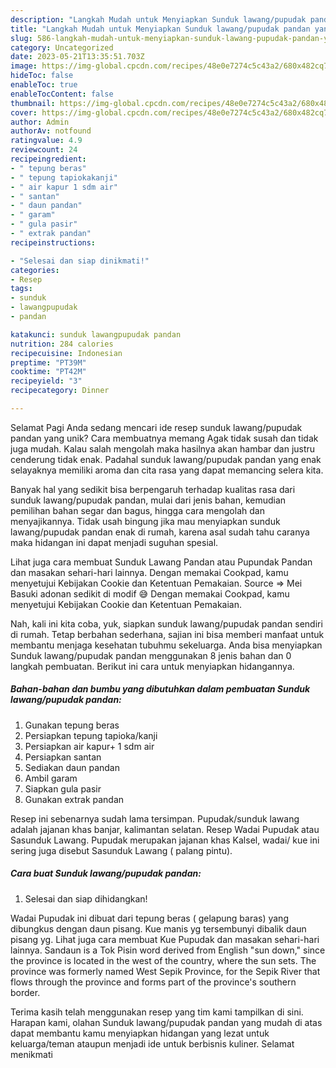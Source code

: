 ```yaml
---
description: "Langkah Mudah untuk Menyiapkan Sunduk lawang/pupudak pandan yang Lezat Sekali, Lezat"
title: "Langkah Mudah untuk Menyiapkan Sunduk lawang/pupudak pandan yang Lezat Sekali, Lezat"
slug: 586-langkah-mudah-untuk-menyiapkan-sunduk-lawang-pupudak-pandan-yang-lezat-sekali-lezat
category: Uncategorized
date: 2023-05-21T13:35:51.703Z
image: https://img-global.cpcdn.com/recipes/48e0e7274c5c43a2/680x482cq70/sunduk-lawangpupudak-pandan-foto-resep-utama.jpg
hideToc: false
enableToc: true
enableTocContent: false
thumbnail: https://img-global.cpcdn.com/recipes/48e0e7274c5c43a2/680x482cq70/sunduk-lawangpupudak-pandan-foto-resep-utama.jpg
cover: https://img-global.cpcdn.com/recipes/48e0e7274c5c43a2/680x482cq70/sunduk-lawangpupudak-pandan-foto-resep-utama.jpg
author: Admin
authorAv: notfound
ratingvalue: 4.9
reviewcount: 24
recipeingredient:
- " tepung beras"
- " tepung tapiokakanji"
- " air kapur 1 sdm air"
- " santan"
- " daun pandan"
- " garam"
- " gula pasir"
- " extrak pandan"
recipeinstructions:

- "Selesai dan siap dinikmati!"
categories:
- Resep
tags:
- sunduk
- lawangpupudak
- pandan

katakunci: sunduk lawangpupudak pandan 
nutrition: 284 calories
recipecuisine: Indonesian
preptime: "PT39M"
cooktime: "PT42M"
recipeyield: "3"
recipecategory: Dinner

---
```



Selamat Pagi Anda sedang mencari ide resep sunduk lawang/pupudak pandan yang unik? Cara membuatnya memang Agak tidak susah dan tidak juga mudah. Kalau salah mengolah maka hasilnya akan hambar dan justru cenderung tidak enak. Padahal sunduk lawang/pupudak pandan yang enak selayaknya memiliki aroma dan cita rasa yang dapat memancing selera kita.


Banyak hal yang sedikit bisa berpengaruh terhadap kualitas rasa dari sunduk lawang/pupudak pandan, mulai dari jenis bahan, kemudian pemilihan bahan segar dan bagus, hingga cara mengolah dan menyajikannya. Tidak usah bingung jika mau menyiapkan sunduk lawang/pupudak pandan enak di rumah, karena asal sudah tahu caranya maka hidangan ini dapat menjadi suguhan spesial.

Lihat juga cara membuat Sunduk Lawang Pandan atau Pupundak Pandan dan masakan sehari-hari lainnya. Dengan memakai Cookpad, kamu menyetujui Kebijakan Cookie dan Ketentuan Pemakaian. Source =&gt; Mei Basuki adonan sedikit di modif 😅 Dengan memakai Cookpad, kamu menyetujui Kebijakan Cookie dan Ketentuan Pemakaian.


Nah, kali ini kita coba, yuk, siapkan sunduk lawang/pupudak pandan sendiri di rumah. Tetap berbahan sederhana, sajian ini bisa memberi manfaat untuk membantu menjaga kesehatan tubuhmu sekeluarga. Anda bisa menyiapkan Sunduk lawang/pupudak pandan menggunakan 8 jenis bahan dan 0 langkah pembuatan. Berikut ini cara untuk menyiapkan hidangannya.

<!--inarticleads1-->

##### Bahan-bahan dan bumbu yang dibutuhkan dalam pembuatan Sunduk lawang/pupudak pandan:

1. Gunakan  tepung beras
1. Persiapkan  tepung tapioka/kanji
1. Persiapkan  air kapur+ 1 sdm air
1. Persiapkan  santan
1. Sediakan  daun pandan
1. Ambil  garam
1. Siapkan  gula pasir
1. Gunakan  extrak pandan


Resep ini sebenarnya sudah lama tersimpan. Pupudak/sunduk lawang adalah jajanan khas banjar, kalimantan selatan. Resep Wadai Pupudak atau Sasunduk Lawang. Pupudak merupakan jajanan khas Kalsel, wadai/ kue ini sering juga disebut Sasunduk Lawang ( palang pintu). 

<!--inarticleads2-->

##### Cara buat Sunduk lawang/pupudak pandan:


1. Selesai dan siap dihidangkan!

Wadai Pupudak ini dibuat dari tepung beras ( gelapung baras) yang dibungkus dengan daun pisang. Kue manis yg tersembunyi dibalik daun pisang yg. Lihat juga cara membuat Kue Pupudak dan masakan sehari-hari lainnya. Sandaun is a Tok Pisin word derived from English &#34;sun down,&#34; since the province is located in the west of the country, where the sun sets. The province was formerly named West Sepik Province, for the Sepik River that flows through the province and forms part of the province&#39;s southern border. 

Terima kasih telah menggunakan resep yang tim kami tampilkan di sini. Harapan kami, olahan Sunduk lawang/pupudak pandan yang mudah di atas dapat membantu kamu menyiapkan hidangan yang lezat untuk keluarga/teman ataupun menjadi ide untuk berbisnis kuliner. Selamat menikmati
